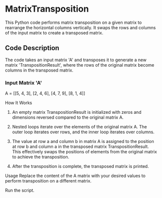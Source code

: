 # MatrixTransposition

This Python code performs matrix transposition on a given matrix to rearrange the horizontal columns vertically. It swaps the rows and columns of the input matrix to create a transposed matrix.

## Code Description

The code takes an input matrix 'A' and transposes it to generate a new matrix 'TranspositionResult', where the rows of the original matrix become columns in the transposed matrix.

### Input Matrix 'A'

A = [[5, 4, 3],
     [2, 4, 6],
     [4, 7, 9],
     [8, 1, 4]]

How It Works

1. An empty matrix TranspositionResult is initialized with zeros and dimensions reversed compared to the original matrix A.

2. Nested loops iterate over the elements of the original matrix A. The outer loop iterates over rows, and the inner loop iterates over columns.

3. The value at row a and column b in matrix A is assigned to the position at row b and column a in the transposed matrix TranspositionResult. This effectively swaps the positions of elements from the original matrix to achieve the transposition.

4. After the transposition is complete, the transposed matrix is printed.

Usage
Replace the content of the A matrix with your desired values to perform transposition on a different matrix.

Run the script.
